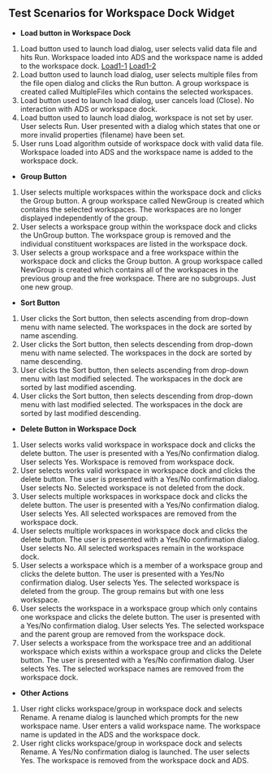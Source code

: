 ## Test Scenarios for Workspace Dock Widget
* **Load button in Workspace Dock**
 1. Load button used to launch load dialog, user selects valid data file and hits Run. Workspace loaded into ADS and the workspace name is added to the workspace dock. [Load1-1](ScenariosScreenshots/Load1-1.png) [Load1-2](ScenariosScreenshots/Load1-2.png)
 2. Load button used to launch load dialog, user selects multiple files from the file open dialog and clicks the Run button. A group workspace is created called MultipleFiles which contains the selected workspaces.
 3. Load button used to launch load dialog, user cancels load (Close). No interaction with ADS or workspace dock.
 4. Load button used to launch load dialog, workspace is not set by user. User selects Run. User presented with a dialog which states that one or more invalid properties (filename) have been set.
 5. User runs Load algorithm outside of workspace dock with valid data file. Workspace loaded into ADS and the workspace name is added to the workspace dock.
* **Group Button**
 1. User selects multiple workspaces within the workspace dock and clicks the Group button.  A group workspace called NewGroup is created which contains the selected workspaces. The workspaces are no longer displayed independently of the group.
 2. User selects a workspace group within the workspace dock and clicks the UnGroup button. The workspace group is removed and the individual constituent workspaces are listed in the workspace dock.
 3. User selects a group workspace and a free workspace within the workspace dock and clicks the Group button. A group workspace called NewGroup is created which contains all of the workspaces in the previous group and the free workspace. There are no subgroups. Just one new group. 
* **Sort Button**
 1. User clicks the Sort button, then selects ascending from drop-down menu with name selected. The workspaces in the dock are sorted by name ascending.
 2. User clicks the Sort button, then selects descending from drop-down menu with name selected. The workspaces in the dock are sorted by name descending.
 3. User clicks the Sort button, then selects ascending from drop-down menu with last modified selected. The workspaces in the dock are sorted by last modified ascending.
 4. User clicks the Sort button, then selects descending from drop-down menu with last modified selected. The workspaces in the dock are sorted by last modified descending.
* **Delete Button in Workspace Dock**
 1. User selects works valid workspace in workspace dock and clicks the delete button. The user is presented with a Yes/No confirmation dialog. User selects Yes. Workspace is removed from workspace dock.
 2. User selects works valid workspace in workspace dock and clicks the delete button. The user is presented with a Yes/No confirmation dialog. User selects No. Selected workspace is not deleted from the dock.
 3. User selects multiple workspaces in workspace dock and clicks the delete button. The user is presented with a Yes/No confirmation dialog. User selects Yes. All selected workspaces are removed from the workspace dock.
 4. User selects multiple workspaces in workspace dock and clicks the delete button. The user is presented with a Yes/No confirmation dialog. User selects No. All selected workspaces remain in the workspace dock. 
 5. User selects a workspace which is a member of a workspace group and clicks the delete button. The user is presented with a Yes/No confirmation dialog. User selects Yes. The selected workspace is deleted from the group. The group remains but with one less workspace.
 6. User selects the workspace in a workspace group which only contains one workspace and clicks the delete button. The user is presented with a Yes/No confirmation dialog. User selects Yes. The selected workspace and the parent group are removed from the workspace dock.
 7. User selects a workspace from the workspace tree and an additional workspace which exists within a workspace group and clicks the Delete button. The user is presented with a Yes/No confirmation dialog. User selects Yes. The selected workspace names are removed from the workspace dock.
* **Other Actions**
 1. User right clicks workspace/group in workspace dock and selects Rename. A rename dialog is launched which prompts for the new workspace name. User enters a valid workspace name. The workspace name is updated in the ADS and the workspace dock.
 2. User right clicks workspace/group in workspace dock and selects Rename. A Yes/No confirmation dialog is launched. The user selects Yes. The workspace is removed from the workspace dock and ADS.